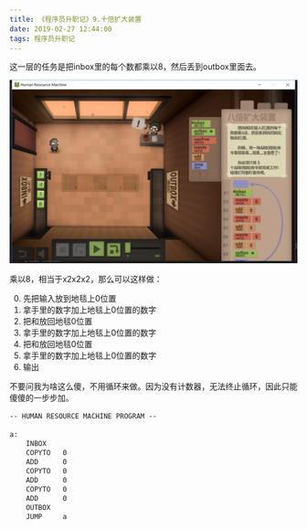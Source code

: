 ```yaml
---
title: 《程序员升职记》9.十倍扩大装置
date: 2019-02-27 12:44:00
tags: 程序员升职记
---
```

这一层的任务是把inbox里的每个数都乘以8，然后丢到outbox里面去。
<!-- more --> 
![](https://github.com/zkangHUST/Human-Resource-Machine/blob/master/pic/10%E5%85%AB%E5%80%8D%E6%89%A9%E5%A4%A7%E8%A3%85%E7%BD%AE.png?raw=true)

乘以8，相当于x2x2x2，那么可以这样做：

0. 先把输入放到地毯上0位置
1. 拿手里的数字加上地毯上0位置的数字
2. 把和放回地毯0位置
3. 拿手里的数字加上地毯上0位置的数字
4. 把和放回地毯0位置
5. 拿手里的数字加上地毯上0位置的数字
6. 输出

不要问我为啥这么傻，不用循环来做。因为没有计数器，无法终止循环，因此只能傻傻的一步步加。
```
-- HUMAN RESOURCE MACHINE PROGRAM --

a:
    INBOX   
    COPYTO   0
    ADD      0
    COPYTO   0
    ADD      0
    COPYTO   0
    ADD      0
    OUTBOX  
    JUMP     a
```